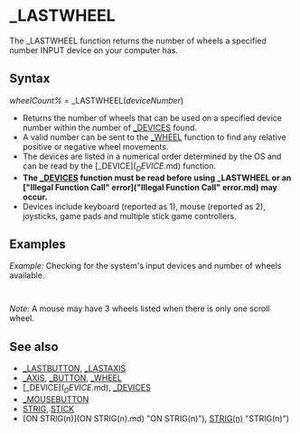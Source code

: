 # _LASTWHEEL

The _LASTWHEEL function returns the number of wheels a specified number INPUT device on your computer has.

  

## Syntax

*wheelCount%* = _LASTWHEEL(*deviceNumber*)
  

* Returns the number of wheels that can be used on a specified device number within the number of [_DEVICES](_DEVICES.md) found.
* A valid number can be sent to the [_WHEEL](_WHEEL.md) function to find any relative positive or negative wheel movements.
* The devices are listed in a numerical order determined by the OS and can be read by the [_DEVICE$](_DEVICE$.md) function.
* **The [_DEVICES](_DEVICES.md) function must be read before using _LASTWHEEL or an ["Illegal Function Call" error]("Illegal Function Call" error.md) may occur.**
* Devices include keyboard (reported as 1), mouse (reported as 2), joysticks, game pads and multiple stick game controllers.

  

## Examples

*Example:* Checking for the system's input devices and number of wheels available.

``` devices = [_DEVICES](_DEVICES.md)  'MUST be read in order for other 2 device functions to work! PRINT "Number of input devices found ="; devices FOR i = 1 TO devices   PRINT [_DEVICE$](_DEVICE$.md)(i)   IF [INSTR](INSTR.md)([_DEVICE$](_DEVICE$.md)(i), "[WHEEL]") THEN PRINT "Wheels:"; _LASTWHEEL(i) NEXT  
```

``` Number of input devices found = 2 [KEYBOARD][BUTTON] [MOUSE][BUTTON][AXIS][WHEEL] Wheels: 3  
```

*Note:* A mouse may have 3 wheels listed when there is only one scroll wheel.
  

## See also

* [_LASTBUTTON](_LASTBUTTON.md), [_LASTAXIS](_LASTAXIS.md)
* [_AXIS](_AXIS.md), [_BUTTON](_BUTTON.md), [_WHEEL](_WHEEL.md)
* [_DEVICE$](_DEVICE$.md), [_DEVICES](_DEVICES.md)
* [_MOUSEBUTTON](_MOUSEBUTTON.md)
* [STRIG](STRIG.md), [STICK](STICK.md)
* [ON STRIG(n)](ON STRIG(n).md) "ON STRIG(n)"), [STRIG(n)](STRIG(n).md) "STRIG(n)")

  
